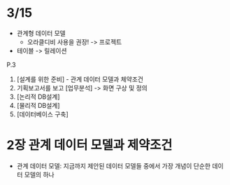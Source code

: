 # 3/15
* 관계형 데이터 모델
  - 오라클디비 사용을 권장! -> 프로젝트
* 테이블 -> 릴레이션

P.3
1. [설계를 위한 준비] - 관계 데이터 모델과 체약조건
2. 기획보고서를 보고 [업무분석] -> 화면 구상 및 정의
3. [논리적 DB설계]
4. [물리적 DB설계]
5. [데이터베이스 구축]

# 2장 관계 데이터 모델과 제약조건
* 관계 데이터 모델: 지금까지 제안된 데이터 모델들 중에서 가장 개념이 단순한 데이터 모델의 하나
